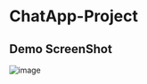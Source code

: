 # ChatApp-Project
## Demo ScreenShot
![image](https://github.com/C0dewithLokesh/ChatApp-Project/assets/77185999/92c20f9e-7ffa-4ce4-873f-af1a8c660f14)
